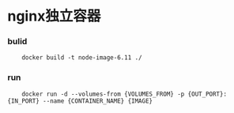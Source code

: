 # nginx独立容器

### bulid

```
    docker build -t node-image-6.11 ./
```

### run

```
    docker run -d --volumes-from {VOLUMES_FROM} -p {OUT_PORT}:{IN_PORT} --name {CONTAINER_NAME} {IMAGE}
```
